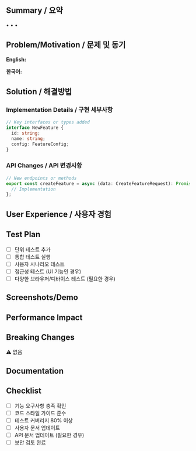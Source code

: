 ## Summary / 요약
<!-- 새로운 기능의 핵심 내용을 3-5개 불릿 포인트로 요약 -->
<!-- Summarize the new feature in 3-5 bullet points -->
• 
• 
• 

## Problem/Motivation / 문제 및 동기
<!-- 이 기능이 왜 필요한지, 어떤 사용자 문제를 해결하는지 설명 -->
<!-- Explain why this feature is needed and what user problem it solves -->

**English:**


**한국어:**


## Solution / 해결방법
<!-- 기능을 어떻게 구현했는지, 주요 설계 결정사항 설명 -->
<!-- Explain how you implemented the feature and key design decisions -->

### Implementation Details / 구현 세부사항
```typescript
// Key interfaces or types added
interface NewFeature {
  id: string;
  name: string;
  config: FeatureConfig;
}
```

### API Changes / API 변경사항
```typescript
// New endpoints or methods
export const createFeature = async (data: CreateFeatureRequest): Promise<Feature> => {
  // Implementation
};
```

## User Experience / 사용자 경험
<!-- 사용자 관점에서 어떻게 동작하는지 설명 -->
<!-- Describe how it works from the user's perspective -->


## Test Plan
- [ ] 단위 테스트 추가
- [ ] 통합 테스트 실행
- [ ] 사용자 시나리오 테스트
- [ ] 접근성 테스트 (UI 기능인 경우)
- [ ] 다양한 브라우저/디바이스 테스트 (필요한 경우)

## Screenshots/Demo
<!-- 새로운 기능의 스크린샷이나 데모 GIF 첨부 -->

## Performance Impact
<!-- 성능에 미치는 영향 분석 -->

## Breaking Changes
⚠️ 없음

## Documentation
<!-- 업데이트된 문서나 새로 작성된 문서 링크 -->

## Checklist
- [ ] 기능 요구사항 충족 확인
- [ ] 코드 스타일 가이드 준수
- [ ] 테스트 커버리지 80% 이상
- [ ] 사용자 문서 업데이트
- [ ] API 문서 업데이트 (필요한 경우)
- [ ] 보안 검토 완료